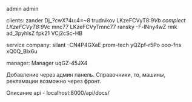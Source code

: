 admin admin

clients:
  zander Dj_?cwX?4u:4=~8
  trudnikov LKzeFCVyT8:9*Vb
  complect LKzeFCVyT8:9*Vc
  mnc77 LKzeFCVyTmnc77
  ransky -F-lNny4wZ
  rmk ad_3pyhlsZ
  fpk21 VCj2cSc-HB

service company:
  silant -CN4P4GXaE
  prom-tech yQZpf-r5Po
  ooo-fns xQ0Q_BIx6u

manager:
  Manager uqGZ-45JX4


Добавление через админ панель. Справочники, то, машины, рекламации возможно через фронт.

Описание api - localhost:8000/api/docs/
